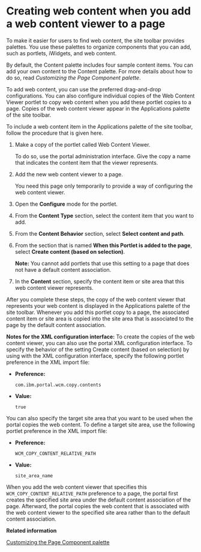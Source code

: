 # Creating web content when you add a web content viewer to a page

To make it easier for users to find web content, the site toolbar provides palettes. You use these palettes to organize components that you can add, such as portlets, iWidgets, and web content.

By default, the Content palette includes four sample content items. You can add your own content to the Content palette. For more details about how to do so, read *Customizing the Page Component palette*.

To add web content, you can use the preferred drag-and-drop configurations. You can also configure individual copies of the Web Content Viewer portlet to copy web content when you add these portlet copies to a page. Copies of the web content viewer appear in the Applications palette of the site toolbar.

To include a web content item in the Applications palette of the site toolbar, follow the procedure that is given here.

1.  Make a copy of the portlet called Web Content Viewer.

    To do so, use the portal administration interface. Give the copy a name that indicates the content item that the viewer represents.

2.  Add the new web content viewer to a page.

    You need this page only temporarily to provide a way of configuring the web content viewer.

3.  Open the **Configure** mode for the portlet.

4.  From the **Content Type** section, select the content item that you want to add.

5.  From the **Content Behavior** section, select **Select content and path**.

6.  From the section that is named **When this Portlet is added to the page**, select **Create content \(based on selection\)**.

    **Note:** You cannot add portlets that use this setting to a page that does not have a default content association.

7.  In the **Content** section, specify the content item or site area that this web content viewer represents.


After you complete these steps, the copy of the web content viewer that represents your web content is displayed in the Applications palette of the site toolbar. Whenever you add this portlet copy to a page, the associated content item or site area is copied into the site area that is associated to the page by the default content association.

**Notes for the XML configuration interface:** To create the copies of the web content viewer, you can also use the portal XML configuration interface. To specify the behavior of the setting Create content \(based on selection\) by using with the XML configuration interface, specify the following portlet preference in the XML import file:

-   **Preference:**

    `com.ibm.portal.wcm.copy.contents`

-   **Value:**

    `true`


You can also specify the target site area that you want to be used when the portal copies the web content. To define a target site area, use the following portlet preference in the XML import file:

-   **Preference:**

    `WCM_COPY_CONTENT_RELATIVE_PATH`

-   **Value:**

    `site_area_name`


When you add the web content viewer that specifies this `WCM_COPY_CONTENT_RELATIVE_PATH` preference to a page, the portal first creates the specified site area under the default content association of the page. Afterward, the portal copies the web content that is associated with the web content viewer to the specified site area rather than to the default content association.


**Related information**  


[Customizing the Page Component palette](../admin-system/epc_custom_add_site_toolbar.md)

